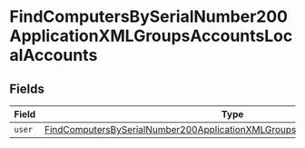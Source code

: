 # FindComputersBySerialNumber200ApplicationXMLGroupsAccountsLocalAccounts


## Fields

| Field                                                                                                                                                                                 | Type                                                                                                                                                                                  | Required                                                                                                                                                                              | Description                                                                                                                                                                           |
| ------------------------------------------------------------------------------------------------------------------------------------------------------------------------------------- | ------------------------------------------------------------------------------------------------------------------------------------------------------------------------------------- | ------------------------------------------------------------------------------------------------------------------------------------------------------------------------------------- | ------------------------------------------------------------------------------------------------------------------------------------------------------------------------------------- |
| `user`                                                                                                                                                                                | [FindComputersBySerialNumber200ApplicationXMLGroupsAccountsLocalAccountsUser](../../models/operations/findcomputersbyserialnumber200applicationxmlgroupsaccountslocalaccountsuser.md) | :heavy_minus_sign:                                                                                                                                                                    | N/A                                                                                                                                                                                   |